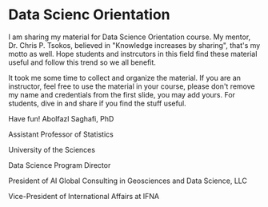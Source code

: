 # Data Scienc Orientation

I am sharing my material for Data Science Orientation course. My mentor, Dr. Chris P. Tsokos, believed in "Knowledge increases by sharing", that's my motto as well. Hope students and instrcutors in this field find these material useful and follow this trend so we all benefit. 

It took me some time to collect and organize the material. If you are an instructor, feel free to use the material in your course, please don't remove my name and credentials from the first slide, you may add yours. For students, dive in and share if you find the stuff useful. 

Have fun!
Abolfazl Saghafi, PhD

Assistant Professor of Statistics

University of the Sciences

Data Science Program Director

President of AI Global Consulting in Geosciences and Data Science, LLC

Vice-President of International Affairs at IFNA
